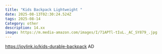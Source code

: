 ```yaml
---
title: "Kids Backpack Lightweight "
date: 2025-08-13T02:30:24.524Z
tags: 2025-08-14
Category: other
description: 14.xx
image: https://m.media-amazon.com/images/I/71APTl-tIuL._AC_SY879_.jpg
---
```

https://joylink.io/kids-durable-backpack  AD